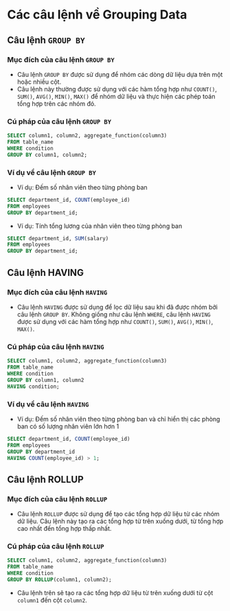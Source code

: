 # Các câu lệnh về Grouping Data

## Câu lệnh `GROUP BY` 

### Mục đích của câu lệnh `GROUP BY`

- Câu lệnh `GROUP BY` được sử dụng để nhóm các dòng dữ liệu dựa trên một hoặc nhiều cột.
- Câu lệnh này thường được sử dụng với các hàm tổng hợp như `COUNT()`, `SUM()`, `AVG()`, `MIN()`, `MAX()` để nhóm dữ liệu và thực hiện các phép toán tổng hợp trên các nhóm đó.

### Cú pháp của câu lệnh `GROUP BY`

```sql
SELECT column1, column2, aggregate_function(column3)
FROM table_name
WHERE condition
GROUP BY column1, column2;
```

### Ví dụ về câu lệnh `GROUP BY`

- Ví dụ: Đếm số nhân viên theo từng phòng ban

```sql
SELECT department_id, COUNT(employee_id)
FROM employees
GROUP BY department_id;
```

- Ví dụ: Tính tổng lương của nhân viên theo từng phòng ban

```sql
SELECT department_id, SUM(salary)
FROM employees
GROUP BY department_id;
```

## Câu lệnh HAVING 

### Mục đích của câu lệnh `HAVING`

- Câu lệnh `HAVING` được sử dụng để lọc dữ liệu sau khi đã được nhóm bởi câu lệnh `GROUP BY`. Không giống như câu lệnh `WHERE`, câu lệnh `HAVING` được sử dụng với các hàm tổng hợp như `COUNT()`, `SUM()`, `AVG()`, `MIN()`, `MAX()`.  

### Cú pháp của câu lệnh `HAVING`

```sql
SELECT column1, column2, aggregate_function(column3)
FROM table_name
WHERE condition
GROUP BY column1, column2
HAVING condition;
```

### Ví dụ về câu lệnh `HAVING`

- Ví dụ: Đếm số nhân viên theo từng phòng ban và chỉ hiển thị các phòng ban có số lượng nhân viên lớn hơn 1

```sql
SELECT department_id, COUNT(employee_id)
FROM employees
GROUP BY department_id
HAVING COUNT(employee_id) > 1;
```

## Câu lệnh ROLLUP

### Mục đích của câu lệnh `ROLLUP`

- Câu lệnh `ROLLUP` được sử dụng để tạo các tổng hợp dữ liệu từ các nhóm dữ liệu. Câu lệnh này tạo ra các tổng hợp từ trên xuống dưới, từ tổng hợp cao nhất đến tổng hợp thấp nhất.

### Cú pháp của câu lệnh `ROLLUP`

```sql
SELECT column1, column2, aggregate_function(column3)
FROM table_name
WHERE condition
GROUP BY ROLLUP(column1, column2);
```

- Câu lệnh trên sẽ tạo ra các tổng hợp dữ liệu từ trên xuống dưới từ cột `column1` đến cột `column2`.


